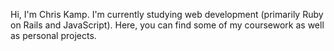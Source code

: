 Hi, I'm Chris Kamp. I'm currently studying web development (primarily Ruby on Rails and JavaScript). Here, you can find some of my coursework as well as personal projects.
